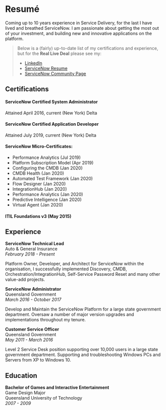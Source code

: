 # Resumé
Coming up to 10 years experience in Service Delivery, for the last <DateDiff/> I have lived and breathed ServiceNow. I am passionate about getting the most out of your investment, and building new and innovative applications on the platform.

>Below is a (fairly) up-to-date list of my certifications and experience, but for the **Real Live Deal** please see my:
>- [LinkedIn](https://www.linkedin.com/in/andrewalburydor)
>- [ServiceNow Resume](https://account.servicenow.com/personal-data/11e9c2e8b/bd7f2d4ad/b40a6cdff/a1f44WP8E/resume.html)
>- [ServiceNow Community Page](https://community.servicenow.com/community?id=community_user_profile&user=86ae4a2ddbd41fc09c9ffb651f961957)

## Certifications

<h4>ServiceNow Certified System Administrator</h4>
Attained April 2016, current (New York) Delta

<h4>ServiceNow Certified Application Developer</h4>
Attained July 2019, current (New York) Delta

<h4>ServiceNow Micro-Certificates: </h4>

- Performance Analytics (Jul 2019)
- Platform Subscription Model (Apr 2019)
- Configuring the CMDB (Jan 2020)
- CMDB Health (Jan 2020)
- Automated Test Framework (Jan 2020)
- Flow Designer (Jan 2020)
- IntegrationHub (Jan 2020)
- Performance Analytics (Jan 2020)
- Predictive Intelligence (Jan 2020)
- Virtual Agent (Jan 2020)

<h4>ITIL Foundations v3 (May 2015)</h4>


## Experience

**ServiceNow Technical Lead**<br />
Auto & General Insurance<br />
*February 2018 - Present*

Platform Owner, Developer, and Architect for ServiceNow within the organisation, I successfully implemented Discovery, CMDB, Orchestration/IntegrationHub, Self-Service Password Reset and many other value-add projects.

**ServiceNow Administrator**<br />
Queensland Government<br />
*March 2016 - October 2017*

Develop and Maintain the ServiceNow Platform for a large state government department. Oversaw a number of major version upgrades and implementations throughout my tenure.

**Customer Service Officer**<br />
Queensland Government<br />
*May 2011 - March 2016*

Level 2 Service Desk position supporting over 10,000 users in a large state government department. Supporting and troubleshooting Windows PCs and Servers from XP to Windows 10.


## Education

**Bachelor of Games and Interactive Entertainment**<br />
Game Design Major<br />
Queensland University of Technology<br />
*2007 - 2009*